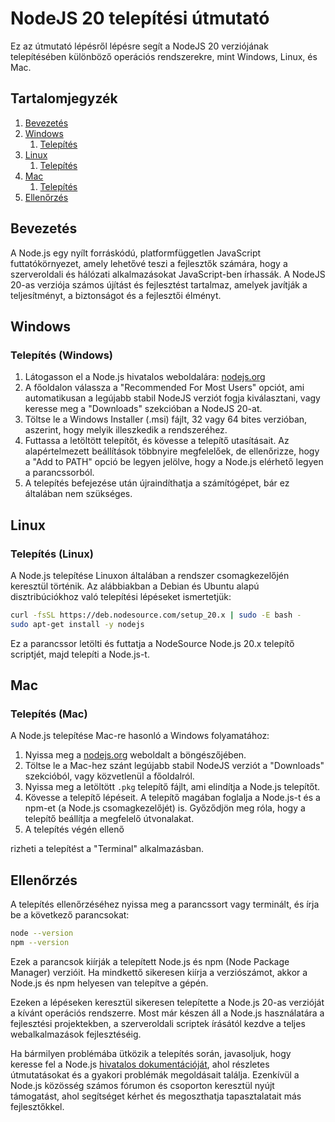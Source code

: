 # NodeJS 20 telepítési útmutató

Ez az útmutató lépésről lépésre segít a NodeJS 20 verziójának telepítésében különböző operációs rendszerekre, mint Windows, Linux, és Mac.

## Tartalomjegyzék

1. [Bevezetés](#bevezetés)
2. [Windows](#windows)
    1. [Telepítés](#telepítés-windows)
3. [Linux](#linux)
    1. [Telepítés](#telepítés-linux)
4. [Mac](#mac)
    1. [Telepítés](#telepítés-mac)
5. [Ellenőrzés](#ellenőrzés)

## Bevezetés

A Node.js egy nyílt forráskódú, platformfüggetlen JavaScript futtatókörnyezet, amely lehetővé teszi a fejlesztők számára, hogy a szerveroldali és hálózati alkalmazásokat JavaScript-ben írhassák. A NodeJS 20-as verziója számos újítást és fejlesztést tartalmaz, amelyek javítják a teljesítményt, a biztonságot és a fejlesztői élményt.

## Windows

### Telepítés (Windows)

1. Látogasson el a Node.js hivatalos weboldalára: [nodejs.org](https://nodejs.org)
2. A főoldalon válassza a "Recommended For Most Users" opciót, ami automatikusan a legújabb stabil NodeJS verziót fogja kiválasztani, vagy keresse meg a "Downloads" szekcióban a NodeJS 20-at.
3. Töltse le a Windows Installer (.msi) fájlt, 32 vagy 64 bites verzióban, aszerint, hogy melyik illeszkedik a rendszeréhez.
4. Futtassa a letöltött telepítőt, és kövesse a telepítő utasításait. Az alapértelmezett beállítások többnyire megfelelőek, de ellenőrizze, hogy a "Add to PATH" opció be legyen jelölve, hogy a Node.js elérhető legyen a parancssorból.
5. A telepítés befejezése után újraindíthatja a számítógépet, bár ez általában nem szükséges.

## Linux

### Telepítés (Linux)

A Node.js telepítése Linuxon általában a rendszer csomagkezelőjén keresztül történik. Az alábbiakban a Debian és Ubuntu alapú disztribúciókhoz való telepítési lépéseket ismertetjük:

```bash
curl -fsSL https://deb.nodesource.com/setup_20.x | sudo -E bash -
sudo apt-get install -y nodejs
```

Ez a parancssor letölti és futtatja a NodeSource Node.js 20.x telepítő scriptjét, majd telepíti a Node.js-t.

## Mac

### Telepítés (Mac)

A Node.js telepítése Mac-re hasonló a Windows folyamatához:

1. Nyissa meg a [nodejs.org](https://nodejs.org) weboldalt a böngészőjében.
2. Töltse le a Mac-hez szánt legújabb stabil NodeJS verziót a "Downloads" szekcióból, vagy közvetlenül a főoldalról.
3. Nyissa meg a letöltött `.pkg` telepítő fájlt, ami elindítja a Node.js telepítőt.
4. Kövesse a telepítő lépéseit. A telepítő magában foglalja a Node.js-t és a npm-et (a Node.js csomagkezelőjét) is. Győződjön meg róla, hogy a telepítő beállítja a megfelelő útvonalakat.
5. A telepítés végén ellenő

rizheti a telepítést a "Terminal" alkalmazásban.

## Ellenőrzés

A telepítés ellenőrzéséhez nyissa meg a parancssort vagy terminált, és írja be a következő parancsokat:

```bash
node --version
npm --version
```

Ezek a parancsok kiírják a telepített Node.js és npm (Node Package Manager) verzióit. Ha mindkettő sikeresen kiírja a verziószámot, akkor a Node.js és npm helyesen van telepítve a gépén.

Ezeken a lépéseken keresztül sikeresen telepítette a Node.js 20-as verzióját a kívánt operációs rendszerre. Most már készen áll a Node.js használatára a fejlesztési projektekben, a szerveroldali scriptek írásától kezdve a teljes webalkalmazások fejlesztéséig.

Ha bármilyen problémába ütközik a telepítés során, javasoljuk, hogy keresse fel a Node.js [hivatalos dokumentációját](https://nodejs.org/en/docs/), ahol részletes útmutatásokat és a gyakori problémák megoldásait találja. Ezenkívül a Node.js közösség számos fórumon és csoporton keresztül nyújt támogatást, ahol segítséget kérhet és megoszthatja tapasztalatait más fejlesztőkkel.